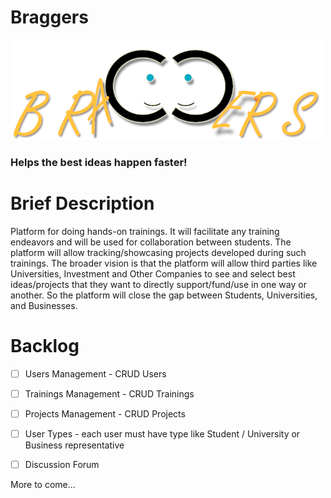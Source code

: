 # Braggers

![Academy Poster](img/braggers_logo.png)

### Helps the best ideas happen faster!


# Brief Description

Platform for doing hands-on trainings. It will facilitate any training endeavors and will be used for collaboration between students. The platform will allow tracking/showcasing projects developed during such trainings. The broader vision is that the platform will allow third parties like Universities, Investment and Other Companies to see and select best ideas/projects that they want to directly support/fund/use in one way or another. So the platform will close the gap between Students, Universities, and Businesses.

# Backlog

- [ ] Users Management - CRUD Users

- [ ] Trainings Management  - CRUD Trainings

- [ ] Projects Management  - CRUD Projects

- [ ] User Types - each user must have type like Student / University or Business representative

- [ ] Discussion Forum

More to come...



 
